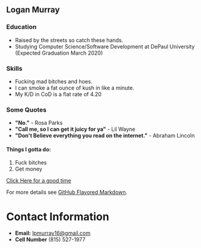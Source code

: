 ## Logan Murray

### Education
- Raised by the streets so catch these hands.
- Studying Computer Science/Software Development at DePaul University (Expected Graduation March 2020)

### Skills

- Fucking mad bitches and hoes.
- I can smoke a fat ounce of kush in like a minute.
- My K/D in CoD is a flat rate of 4.20

### Some Quotes
- **"No."** - Rosa Parks
- **"Call me, so I can get it juicy for ya"** - Lil Wayne
- **"Don't Believe everything you read on the internet."** - Abraham Lincoln

#### Things I gotta do:
1. Fuck bitches
2. Get money

[Click Here for a good time](www.bringvictory.com)




For more details see [GitHub Flavored Markdown](https://guides.github.com/features/mastering-markdown/).

# Contact  Information
- **Email:** lpmurray16@gmail.com
- **Cell Number** (815) 527-1977
